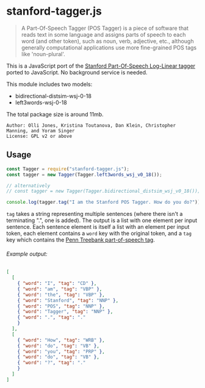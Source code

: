 # stanford-tagger.js

> A Part-Of-Speech Tagger (POS Tagger) is a piece of software that reads text in some language and assigns parts of speech to each word (and other token), such as noun, verb, adjective, etc., although generally computational applications use more fine-grained POS tags like 'noun-plural'.

This is a JavaScript port of the [Stanford Part-Of-Speech Log-Linear tagger](https://nlp.stanford.edu/software/tagger.shtml) ported to JavaScript. No background service is needed.

This module includes two models:
 - bidirectional-distsim-wsj-0-18
 - left3words-wsj-0-18

The total package size is around 11mb.

    Author: Olli Jones, Kristina Toutanova, Dan Klein, Christopher Manning, and Yoram Singer
    License: GPL v2 or above

## Usage

```javascript
const Tagger = require("stanford-tagger.js");
const tagger = new Tagger(Tagger.left3words_wsj_v0_18());

// alternatively
// const tagger = new Tagger(Tagger.bidirectional_distsim_wsj_v0_18());

console.log(tagger.tag("I am the Stanford POS Tagger. How do you do?"));
```

`tag` takes a string representing multiple sentences (where there isn't a terminating ".", one is added). The output is a list with one element per input sentence. Each sentence element is itself a list with an element per input token, each element contains a `word` key with the original token, and a `tag` key which contains the [Penn Treebank part-of-speech tag](https://www.ling.upenn.edu/courses/Fall_2003/ling001/penn_treebank_pos.html).

###### Example output:

```json
[
  [
    { "word": "I", "tag": "CD" },
    { "word": "am", "tag": "VBP" },
    { "word": "the", "tag": "VBP" },
    { "word": "Stanford", "tag": "NNP" },
    { "word": "POS", "tag": "NNP" },
    { "word": "Tagger", "tag": "NNP" },
    { "word": ".", "tag": "."
    }
  ],
  [
    { "word": "How", "tag": "WRB" },
    { "word": "do", "tag": "VB" },
    { "word": "you", "tag": "PRP" },
    { "word": "do", "tag": "VB" },
    { "word": "?", "tag": "."
    }
  ]
]
```
